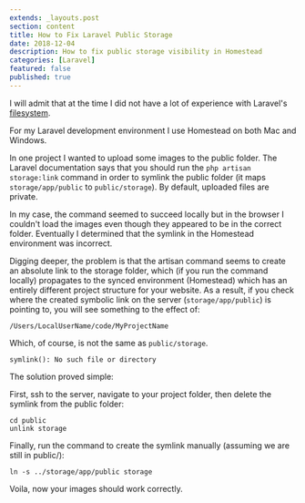 ```yaml
---
extends: _layouts.post
section: content
title: How to Fix Laravel Public Storage
date: 2018-12-04
description: How to fix public storage visibility in Homestead
categories: [Laravel]
featured: false
published: true
---
```


I will admit that at the time I did not have a lot of experience with Laravel's [filesystem](https://laravel.com/docs/5.7/filesystem).

For my Laravel development environment I use Homestead on both Mac and Windows.

In one project I wanted to upload some images to the public folder. The Laravel documentation says that you should run the `php artisan storage:link` command in order to symlink the public folder (it maps `storage/app/public` to `public/storage`). By default, uploaded files are private.

In my case, the command seemed to succeed locally but in the browser I couldn't load the images even though they appeared to be in the correct folder. Eventually I determined that the symlink in the Homestead environment was incorrect.

Digging deeper, the problem is that the artisan command seems to create an absolute link to the storage folder, which (if you run the command locally) propagates to the synced environment (Homestead) which has an entirely different project structure for your website. As a result, if you check where the created symbolic link on the server (`storage/app/public`) is pointing to, you will see something to the effect of:

```
/Users/LocalUserName/code/MyProjectName
```

Which, of course, is not the same as `public/storage`.

```
symlink(): No such file or directory
```

The solution proved simple:

First, ssh to the server, navigate to your project folder, then delete the symlink from the public folder:

```
cd public
unlink storage
```

Finally, run the command to create the symlink manually (assuming we are still in public/):

```
ln -s ../storage/app/public storage
```

Voila, now your images should work correctly.